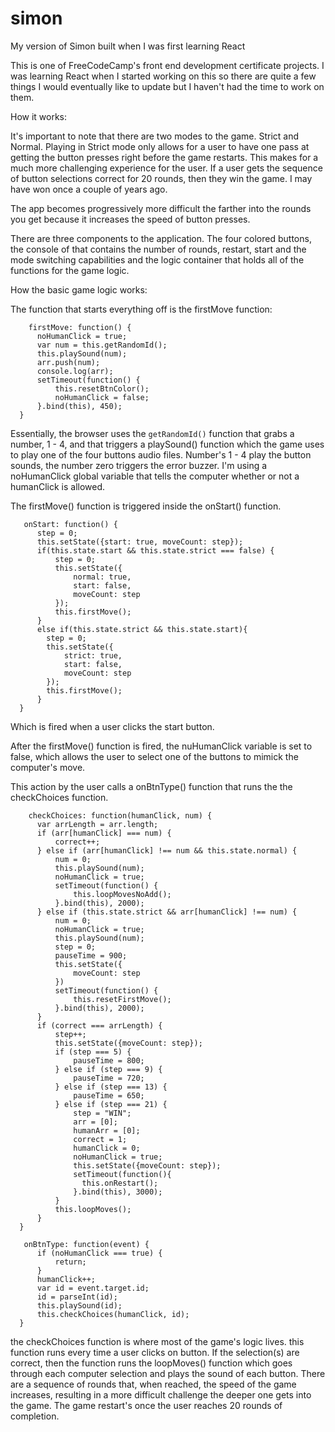 # simon
My version of Simon built when I was first learning React

This is one of FreeCodeCamp's front end development certificate projects. I was learning React when I started working on this so there are quite
a few things I would eventually like to update but I haven't had the time to work on them.

How it works: 

It's important to note that there are two modes to the game. Strict and Normal. Playing in Strict mode only allows for a user to have one pass at getting the button presses right before the game restarts. This makes for a much more challenging experience for the user. If a user gets the sequence of button selections correct for 20 rounds, then they win the game. I may have won once a couple of years ago. 

The app becomes progressively more difficult the farther into the rounds you get because it increases the speed of button presses. 

There are three components to the application. The four colored buttons, the console of that contains the number of rounds, restart, start and the mode switching capabilities and the logic container that holds all of the functions for the game logic.

How the basic game logic works:

The function that starts everything off is the firstMove function:

        firstMove: function() {
          noHumanClick = true;
          var num = this.getRandomId();
          this.playSound(num);
          arr.push(num);
          console.log(arr);
          setTimeout(function() {
              this.resetBtnColor();
              noHumanClick = false;
          }.bind(this), 450);
      }
  
  Essentially, the browser uses the `getRandomId()` function that grabs a number, 1 - 4, and that triggers a playSound() function which the game uses to play one of the four buttons audio files. Number's 1 - 4 play the button sounds, the number zero triggers the error buzzer. I'm using a noHumanClick global variable that tells the computer whether or not a humanClick is allowed.
 
 The firstMove() function is triggered inside the onStart() function.
 
       onStart: function() {
          step = 0;
          this.setState({start: true, moveCount: step});
          if(this.state.start && this.state.strict === false) {
              step = 0;
              this.setState({
                  normal: true,
                  start: false,
                  moveCount: step
              });
              this.firstMove();
          }
          else if(this.state.strict && this.state.start){
            step = 0;
            this.setState({
                strict: true,
                start: false,
                moveCount: step
            });
            this.firstMove();
          }
      }

 Which is fired when a user clicks the start button.
 
 After the firstMove() function is fired, the nuHumanClick variable is set to false, which allows the user to select one of the buttons to mimick the computer's move.
 
 This action by the user calls a onBtnType() function that runs the the checkChoices function.
 
 
        checkChoices: function(humanClick, num) {
          var arrLength = arr.length;
          if (arr[humanClick] === num) {
              correct++;
          } else if (arr[humanClick] !== num && this.state.normal) {
              num = 0;
              this.playSound(num);
              noHumanClick = true;
              setTimeout(function() {
                  this.loopMovesNoAdd();
              }.bind(this), 2000);
          } else if (this.state.strict && arr[humanClick] !== num) {
              num = 0;
              noHumanClick = true;
              this.playSound(num);
              step = 0;
              pauseTime = 900;
              this.setState({
                  moveCount: step
              })
              setTimeout(function() {
                  this.resetFirstMove();
              }.bind(this), 2000);
          }
          if (correct === arrLength) {
              step++;
              this.setState({moveCount: step});
              if (step === 5) {
                  pauseTime = 800;
              } else if (step === 9) {
                  pauseTime = 720;
              } else if (step === 13) {
                  pauseTime = 650;
              } else if (step === 21) {
                  step = "WIN";
                  arr = [0];
                  humanArr = [0];
                  correct = 1;
                  humanClick = 0;
                  noHumanClick = true;
                  this.setState({moveCount: step});
                  setTimeout(function(){
                    this.onRestart();
                  }.bind(this), 3000);
              }
              this.loopMoves();
          }
      }
  
       onBtnType: function(event) {
          if (noHumanClick === true) {
              return;
          }
          humanClick++;
          var id = event.target.id;
          id = parseInt(id);
          this.playSound(id);
          this.checkChoices(humanClick, id);
      }
  
  the checkChoices function is where most of the game's logic lives. this function runs every time a user clicks on button. If the selection(s) are correct, then the function runs the loopMoves() function which goes through each computer selection and plays the sound of each button. There are a sequence of rounds that, when reached, the speed of the game increases, resulting in a more difficult challenge the deeper one gets into the game. The game restart's once the user reaches 20 rounds of completion.
  
  
 
